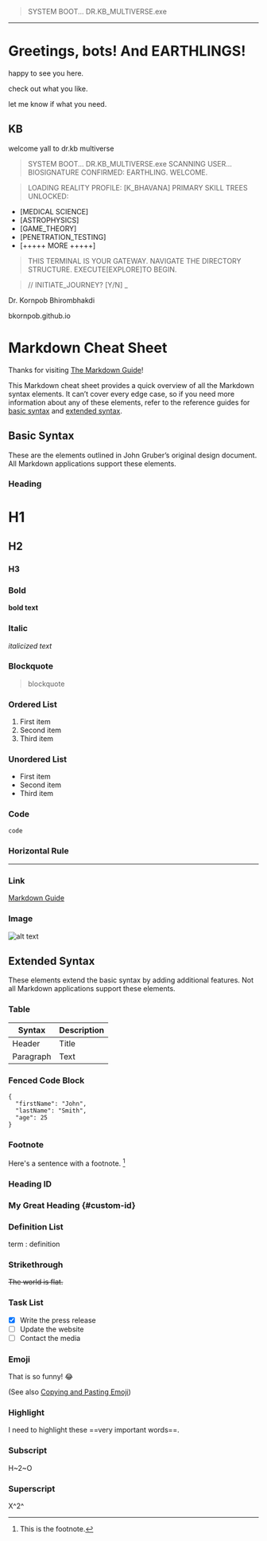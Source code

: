 > SYSTEM BOOT... DR.KB_MULTIVERSE.exe

---

# Greetings, bots! And EARTHLINGS!

happy to see you here.

check out what you like.

let me know if what you need.

**KB**
---

welcome yall to dr.kb multiverse



> SYSTEM BOOT... DR.KB_MULTIVERSE.exe
> SCANNING USER... BIOSIGNATURE CONFIRMED: EARTHLING.
> WELCOME.

> LOADING REALITY PROFILE: [K_BHAVANA]
> PRIMARY SKILL TREES UNLOCKED:
- [MEDICAL SCIENCE]
- [ASTROPHYSICS]
- [GAME_THEORY]
- [PENETRATION_TESTING]
- [+++++ MORE +++++]

> THIS TERMINAL IS YOUR GATEWAY.
> NAVIGATE THE DIRECTORY STRUCTURE.
> EXECUTE[EXPLORE]TO BEGIN.

> // INITIATE_JOURNEY? [Y/N] _







Dr. Kornpob Bhirombhakdi

bkornpob.github.io

# Markdown Cheat Sheet

Thanks for visiting [The Markdown Guide](https://www.markdownguide.org)!

This Markdown cheat sheet provides a quick overview of all the Markdown syntax elements. It can’t cover every edge case, so if you need more information about any of these elements, refer to the reference guides for [basic syntax](https://www.markdownguide.org/basic-syntax/) and [extended syntax](https://www.markdownguide.org/extended-syntax/).

## Basic Syntax

These are the elements outlined in John Gruber’s original design document. All Markdown applications support these elements.

### Heading

# H1
## H2
### H3

### Bold

**bold text**

### Italic

*italicized text*

### Blockquote

> blockquote

### Ordered List

1. First item
2. Second item
3. Third item

### Unordered List

- First item
- Second item
- Third item

### Code

`code`

### Horizontal Rule

---

### Link

[Markdown Guide](https://www.markdownguide.org)

### Image

![alt text](https://www.markdownguide.org/assets/images/tux.png)

## Extended Syntax

These elements extend the basic syntax by adding additional features. Not all Markdown applications support these elements.

### Table

| Syntax    | Description |
| --------- | ----------- |
| Header    | Title       |
| Paragraph | Text        |

### Fenced Code Block

```
{
  "firstName": "John",
  "lastName": "Smith",
  "age": 25
}
```

### Footnote

Here's a sentence with a footnote. [^1]

[^1]: This is the footnote.

### Heading ID

### My Great Heading {#custom-id}

### Definition List

term
: definition

### Strikethrough

~~The world is flat.~~

### Task List

- [x] Write the press release
- [ ] Update the website
- [ ] Contact the media

### Emoji

That is so funny! :joy:

(See also [Copying and Pasting Emoji](https://www.markdownguide.org/extended-syntax/#copying-and-pasting-emoji))

### Highlight

I need to highlight these ==very important words==.

### Subscript

H~2~O

### Superscript

X^2^
